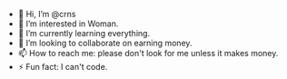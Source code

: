 - 👋 Hi, I’m @crns
- 👀 I’m interested in Woman.
- 🌱 I’m currently learning everything.
- 💞️ I’m looking to collaborate on earning money.
- 📫 How to reach me: please don't look for me unless it makes money.
- ⚡ Fun fact: I can't code.

<!---
Myc0dex/Myc0dex is a ✨ special ✨ repository because its `README.md` (this file) appears on your GitHub profile.
You can click the Preview link to take a look at your changes.
--->
